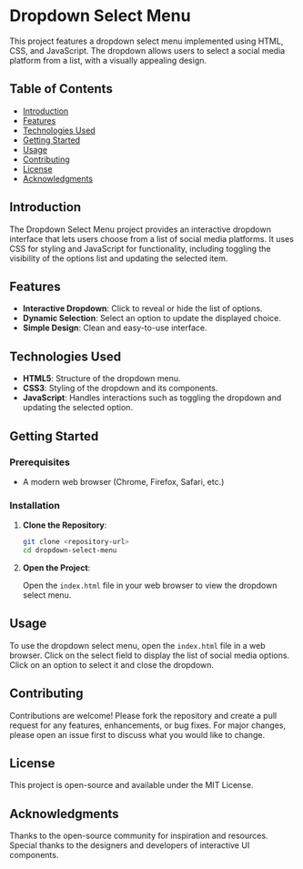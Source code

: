 # Dropdown Select Menu

This project features a dropdown select menu implemented using HTML, CSS, and JavaScript. The dropdown allows users to select a social media platform from a list, with a visually appealing design.

## Table of Contents

- [Introduction](#introduction)
- [Features](#features)
- [Technologies Used](#technologies-used)
- [Getting Started](#getting-started)
- [Usage](#usage)
- [Contributing](#contributing)
- [License](#license)
- [Acknowledgments](#acknowledgments)

## Introduction

The Dropdown Select Menu project provides an interactive dropdown interface that lets users choose from a list of social media platforms. It uses CSS for styling and JavaScript for functionality, including toggling the visibility of the options list and updating the selected item.

## Features

- **Interactive Dropdown**: Click to reveal or hide the list of options.
- **Dynamic Selection**: Select an option to update the displayed choice.
- **Simple Design**: Clean and easy-to-use interface.

## Technologies Used

- **HTML5**: Structure of the dropdown menu.
- **CSS3**: Styling of the dropdown and its components.
- **JavaScript**: Handles interactions such as toggling the dropdown and updating the selected option.

## Getting Started

### Prerequisites

- A modern web browser (Chrome, Firefox, Safari, etc.)

### Installation

1. **Clone the Repository**:

   ```bash
   git clone <repository-url>
   cd dropdown-select-menu
   ```

2. **Open the Project**:

   Open the `index.html` file in your web browser to view the dropdown select menu.

## Usage

To use the dropdown select menu, open the `index.html` file in a web browser. Click on the select field to display the list of social media options. Click on an option to select it and close the dropdown.

## Contributing

Contributions are welcome! Please fork the repository and create a pull request for any features, enhancements, or bug fixes. For major changes, please open an issue first to discuss what you would like to change.

## License

This project is open-source and available under the MIT License.

## Acknowledgments

Thanks to the open-source community for inspiration and resources.
Special thanks to the designers and developers of interactive UI components.
